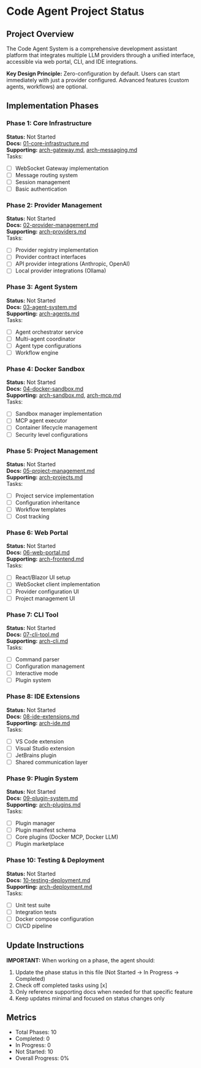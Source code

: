 # Code Agent Project Status

## Project Overview
The Code Agent System is a comprehensive development assistant platform that integrates multiple LLM providers through a unified interface, accessible via web portal, CLI, and IDE integrations.

**Key Design Principle:** Zero-configuration by default. Users can start immediately with just a provider configured. Advanced features (custom agents, workflows) are optional.

## Implementation Phases

### Phase 1: Core Infrastructure
**Status:** Not Started  
**Docs:** [01-core-infrastructure.md](01-core-infrastructure.md)  
**Supporting:** [arch-gateway.md](supporting/arch-gateway.md), [arch-messaging.md](supporting/arch-messaging.md)  
Tasks:
- [ ] WebSocket Gateway implementation
- [ ] Message routing system
- [ ] Session management
- [ ] Basic authentication

### Phase 2: Provider Management
**Status:** Not Started  
**Docs:** [02-provider-management.md](02-provider-management.md)  
**Supporting:** [arch-providers.md](supporting/arch-providers.md)  
Tasks:
- [ ] Provider registry implementation
- [ ] Provider contract interfaces
- [ ] API provider integrations (Anthropic, OpenAI)
- [ ] Local provider integrations (Ollama)

### Phase 3: Agent System
**Status:** Not Started  
**Docs:** [03-agent-system.md](03-agent-system.md)  
**Supporting:** [arch-agents.md](supporting/arch-agents.md)  
Tasks:
- [ ] Agent orchestrator service
- [ ] Multi-agent coordinator
- [ ] Agent type configurations
- [ ] Workflow engine

### Phase 4: Docker Sandbox
**Status:** Not Started  
**Docs:** [04-docker-sandbox.md](04-docker-sandbox.md)  
**Supporting:** [arch-sandbox.md](supporting/arch-sandbox.md), [arch-mcp.md](supporting/arch-mcp.md)  
Tasks:
- [ ] Sandbox manager implementation
- [ ] MCP agent executor
- [ ] Container lifecycle management
- [ ] Security level configurations

### Phase 5: Project Management
**Status:** Not Started  
**Docs:** [05-project-management.md](05-project-management.md)  
**Supporting:** [arch-projects.md](supporting/arch-projects.md)  
Tasks:
- [ ] Project service implementation
- [ ] Configuration inheritance
- [ ] Workflow templates
- [ ] Cost tracking

### Phase 6: Web Portal
**Status:** Not Started  
**Docs:** [06-web-portal.md](06-web-portal.md)  
**Supporting:** [arch-frontend.md](supporting/arch-frontend.md)  
Tasks:
- [ ] React/Blazor UI setup
- [ ] WebSocket client implementation
- [ ] Provider configuration UI
- [ ] Project management UI

### Phase 7: CLI Tool
**Status:** Not Started  
**Docs:** [07-cli-tool.md](07-cli-tool.md)  
**Supporting:** [arch-cli.md](supporting/arch-cli.md)  
Tasks:
- [ ] Command parser
- [ ] Configuration management
- [ ] Interactive mode
- [ ] Plugin system

### Phase 8: IDE Extensions
**Status:** Not Started  
**Docs:** [08-ide-extensions.md](08-ide-extensions.md)  
**Supporting:** [arch-ide.md](supporting/arch-ide.md)  
Tasks:
- [ ] VS Code extension
- [ ] Visual Studio extension
- [ ] JetBrains plugin
- [ ] Shared communication layer

### Phase 9: Plugin System
**Status:** Not Started  
**Docs:** [09-plugin-system.md](09-plugin-system.md)  
**Supporting:** [arch-plugins.md](supporting/arch-plugins.md)  
Tasks:
- [ ] Plugin manager
- [ ] Plugin manifest schema
- [ ] Core plugins (Docker MCP, Docker LLM)
- [ ] Plugin marketplace

### Phase 10: Testing & Deployment
**Status:** Not Started  
**Docs:** [10-testing-deployment.md](10-testing-deployment.md)  
**Supporting:** [arch-deployment.md](supporting/arch-deployment.md)  
Tasks:
- [ ] Unit test suite
- [ ] Integration tests
- [ ] Docker compose configuration
- [ ] CI/CD pipeline

## Update Instructions
**IMPORTANT:** When working on a phase, the agent should:
1. Update the phase status in this file (Not Started → In Progress → Completed)
2. Check off completed tasks using [x]
3. Only reference supporting docs when needed for that specific feature
4. Keep updates minimal and focused on status changes only

## Metrics
- Total Phases: 10
- Completed: 0
- In Progress: 0
- Not Started: 10
- Overall Progress: 0%